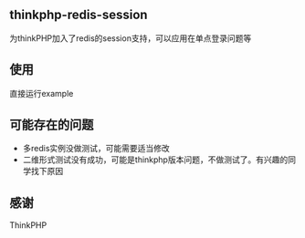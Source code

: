 ﻿## thinkphp-redis-session

为thinkPHP加入了redis的session支持，可以应用在单点登录问题等

## 使用

直接运行example

## 可能存在的问题

* 多redis实例没做测试，可能需要适当修改
* 二维形式测试没有成功，可能是thinkphp版本问题，不做测试了。有兴趣的同学找下原因

## 感谢

ThinkPHP